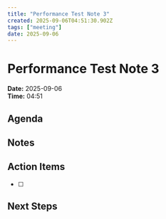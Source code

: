 ```yaml
---
title: "Performance Test Note 3"
created: 2025-09-06T04:51:30.902Z
tags: ["meeting"]
date: 2025-09-06
---
```


# Performance Test Note 3

**Date:** 2025-09-06  
**Time:** 04:51  

## Agenda


## Notes


## Action Items
- [ ] 

## Next Steps
